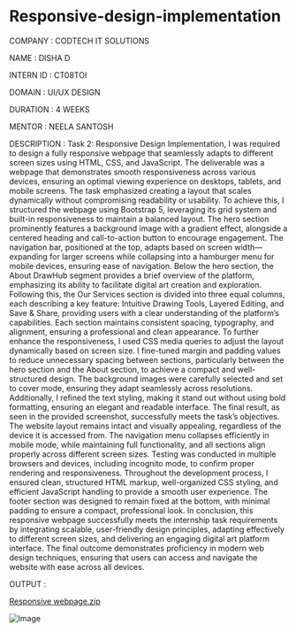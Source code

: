 # Responsive-design-implementation

COMPANY : CODTECH IT SOLUTIONS

NAME : DISHA D

INTERN ID : CT08TOI

DOMAIN : UI/UX DESIGN

DURATION : 4 WEEKS

MENTOR : NEELA SANTOSH

DESCRIPTION : Task 2: Responsive Design Implementation, I was required to design a fully responsive webpage that seamlessly adapts to different screen sizes using HTML, CSS, and JavaScript. The deliverable was a webpage that demonstrates smooth responsiveness across various devices, ensuring an optimal viewing experience on desktops, tablets, and mobile screens. The task emphasized creating a layout that scales dynamically without compromising readability or usability. To achieve this, I structured the webpage using Bootstrap 5, leveraging its grid system and built-in responsiveness to maintain a balanced layout. The hero section prominently features a background image with a gradient effect, alongside a centered heading and call-to-action button to encourage engagement. The navigation bar, positioned at the top, adapts based on screen width—expanding for larger screens while collapsing into a hamburger menu for mobile devices, ensuring ease of navigation. Below the hero section, the About DrawHub segment provides a brief overview of the platform, emphasizing its ability to facilitate digital art creation and exploration. Following this, the Our Services section is divided into three equal columns, each describing a key feature: Intuitive Drawing Tools, Layered Editing, and Save & Share, providing users with a clear understanding of the platform’s capabilities. Each section maintains consistent spacing, typography, and alignment, ensuring a professional and clean appearance. To further enhance the responsiveness, I used CSS media queries to adjust the layout dynamically based on screen size. I fine-tuned margin and padding values to reduce unnecessary spacing between sections, particularly between the hero section and the About section, to achieve a compact and well-structured design. The background images were carefully selected and set to cover mode, ensuring they adapt seamlessly across resolutions. Additionally, I refined the text styling, making it stand out without using bold formatting, ensuring an elegant and readable interface. The final result, as seen in the provided screenshot, successfully meets the task’s objectives. The website layout remains intact and visually appealing, regardless of the device it is accessed from. The navigation menu collapses efficiently in mobile mode, while maintaining full functionality, and all sections align properly across different screen sizes. Testing was conducted in multiple browsers and devices, including incognito mode, to confirm proper rendering and responsiveness. Throughout the development process, I ensured clean, structured HTML markup, well-organized CSS styling, and efficient JavaScript handling to provide a smooth user experience. The footer section was designed to remain fixed at the bottom, with minimal padding to ensure a compact, professional look. In conclusion, this responsive webpage successfully meets the internship task requirements by integrating scalable, user-friendly design principles, adapting effectively to different screen sizes, and delivering an engaging digital art platform interface. The final outcome demonstrates proficiency in modern web design techniques, ensuring that users can access and navigate the website with ease across all devices.

OUTPUT : 

[Responsive webpage.zip](https://github.com/user-attachments/files/19165819/Responsive.webpage.zip)

![Image](https://github.com/user-attachments/assets/33ff0753-fecd-41c3-8ecb-50321ac4e7ef)
